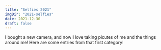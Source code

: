 ```yaml
---
title: "Selfies 2021"
imgDir: "2021-selfies"
date: 2021-12-30
draft: false
---
```


I bought a new camera, and now I love taking picutes of me and the things around me! Here are some entries from that first category!

